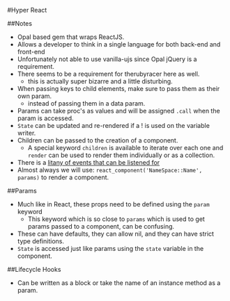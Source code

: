 #Hyper React

##Notes

* Opal based gem that wraps ReactJS.
* Allows a developer to think in a single language for both back-end and front-end
* Unfortunately not able to use vanilla-ujs since Opal jQuery is a requirement.
* There seems to be a requirement for therubyracer here as well. 
  * this is actually super bizarre and a little disturbing.
* When passing keys to child elements, make sure to pass them as their own param.
  * instead of passing them in a data param.
* Params can take proc's as values and will be assigned `.call` when the param is accessed.
* `State` can be updated and re-rendered if a ! is used on the variable writer.
* Children can be passed to the creation of a component.
  * A special keyword `children` is available to iterate over each one and `render` can be used to render them individually or as a collection.
* There is a [litany of events that can be listened for][1]
* Almost always we will use: `react_component('NameSpace::Name', params)` to render a component.

##Params

* Much like in React, these props need to be defined using the `param` keyword
  * This keyword which is so close to `params` which is used to get params passed to a component, can be confusing.
* These can have defaults, they can allow nil, and they can have strict type definitions.
* `State` is accessed just like params using the `state` variable in the component.


##Lifecycle Hooks

* Can be written as a block or take the name of an instance method as a param.

[1]: http://ruby-hyperloop.io/docs/event_handelers/